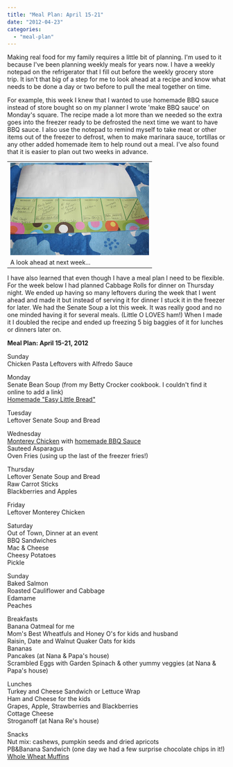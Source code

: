 ```yaml
---
title: "Meal Plan: April 15-21"
date: "2012-04-23"
categories: 
  - "meal-plan"
---
```


Making real food for my family requires a little bit of planning. I'm used to it because I've been planning weekly meals for years now. I have a weekly notepad on the refrigerator that I fill out before the weekly grocery store trip. It isn't that big of a step for me to look ahead at a recipe and know what needs to be done a day or two before to pull the meal together on time.   
  
  
For example, this week I knew that I wanted to use homemade BBQ sauce instead of store bought so on my planner I wrote 'make BBQ sauce' on Monday's square. The recipe made a lot more than we needed so the extra goes into the freezer ready to be defrosted the next time we want to have BBQ sauce. I also use the notepad to remind myself to take meat or other items out of the freezer to defrost, when to make marinara sauce, tortillas or any other added homemade item to help round out a meal. I've also found that it is easier to plan out two weeks in advance.  

<table align="center" cellpadding="0" cellspacing="0"><tbody><tr><td><a href="http://3.bp.blogspot.com/-KMjJqj1fxNQ/T5BsyP0VMhI/AAAAAAAAAeM/wVaAJvmQZKc/s1600/IMG_6214.JPG" imageanchor="1"><img border="0" height="213" src="images/IMG_6214.JPG" width="320"></a></td></tr><tr><td><span>A look ahead at next week...</span><span><br></span></td></tr></tbody></table>

I have also learned that even though I have a meal plan I need to be flexible. For the week below I had planned Cabbage Rolls for dinner on Thursday night. We ended up having so many leftovers during the week that I went ahead and made it but instead of serving it for dinner I stuck it in the freezer for later. We had the Senate Soup a lot this week. It was really good and no one minded having it for several meals. (Little O LOVES ham!) When I made it I doubled the recipe and ended up freezing 5 big baggies of it for lunches or dinners later on.  

  

**Meal Plan: April 15-21, 2012**  
  
Sunday  
Chicken Pasta Leftovers with Alfredo Sauce  
  
  
Monday  
Senate Bean Soup (from my Betty Crocker cookbook. I couldn't find it online to add a link)  
[Homemade "Easy Little Bread"](http://www.101cookbooks.com/archives/easy-little-bread-recipe.html)   
  
  
Tuesday  
Leftover Senate Soup and Bread  
  
  
Wednesday  
[Monterey Chicken](http://fullbellies.blogspot.com/2006/11/monterey-chicken.html) with [homemade BBQ Sauce](http://onceamonthmom.com/homemade-bbq-sauce/)  
Sauteed Asparagus  
Oven Fries (using up the last of the freezer fries!)  
  
  
Thursday  
Leftover Senate Soup and Bread  
Raw Carrot Sticks  
Blackberries and Apples  
  
  
Friday  
Leftover Monterey Chicken  
  
  
Saturday  
Out of Town, Dinner at an event  
BBQ Sandwiches  
Mac & Cheese  
Cheesy Potatoes   
Pickle  
  
  
Sunday  
Baked Salmon   
Roasted Cauliflower and Cabbage  
Edamame   
Peaches  
  
  
Breakfasts  
Banana Oatmeal for me  
Mom's Best Wheatfuls and Honey O's for kids and husband  
Raisin, Date and Walnut Quaker Oats for kids  
Bananas  
Pancakes (at Nana & Papa's house)  
Scrambled Eggs with Garden Spinach & other yummy veggies (at Nana & Papa's house)  
  
  
Lunches  
Turkey and Cheese Sandwich or Lettuce Wrap  
Ham and Cheese for the kids  
Grapes, Apple, Strawberries and Blackberries  
Cottage Cheese  
Stroganoff (at Nana Re's house)  
  
  
Snacks  
Nut mix: cashews, pumpkin seeds and dried apricots  
PB&Banana Sandwich (one day we had a few surprise chocolate chips in it!)  
[Whole Wheat Muffins](http://www.100daysofrealfood.com/2010/05/12/recipe-fruit-nut-or-berry-or-whatever-you-want-them-to-be-whole-wheat-muffins/)
